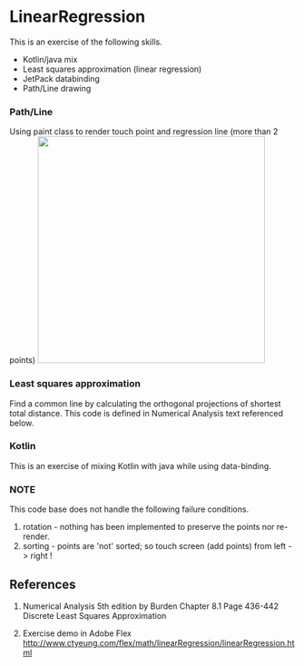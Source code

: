 # LinearRegression
This is an exercise of the following skills.
- Kotlin/java mix 
- Least squares approximation (linear regression) 
- JetPack databinding
- Path/Line drawing 

### Path/Line
Using paint class to render touch point and regression line (more than 2 points)
<img width="400" src="https://user-images.githubusercontent.com/1282659/53699207-6c77c000-3dab-11e9-8740-ed8db2cc91eb.png">

### Least squares approximation
Find a common line by calculating the orthogonal projections of shortest total distance.
This code is defined in Numerical Analysis text referenced below.

### Kotlin
This is an exercise of mixing Kotlin with java while using data-binding.

### NOTE
This code base does not handle the following failure conditions.
1. rotation - nothing has been implemented to preserve the points nor re-render.
2. sorting - points are 'not' sorted; so touch screen (add points) from left -> right !

## References

1. Numerical Analysis 5th edition by Burden 
   Chapter 8.1 Page 436-442 Discrete Least Squares Approximation
    
2. Exercise demo in Adobe Flex
   http://www.ctyeung.com/flex/math/linearRegression/linearRegression.html

